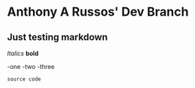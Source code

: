 Anthony A Russos' Dev Branch
===

Just testing markdown
---

*Italics*
**bold**

-one
-two
-three

    source code